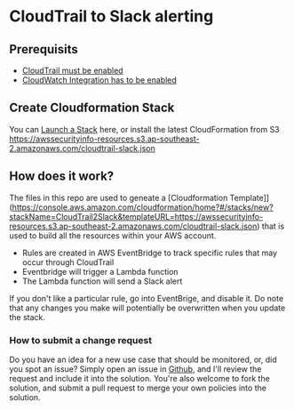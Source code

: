 
# CloudTrail to Slack alerting

## Prerequisits
* [CloudTrail must be enabled](https://docs.aws.amazon.com/awscloudtrail/latest/userguide/cloudtrail-create-and-update-a-trail.html)
* [CloudWatch Integration has to be enabled](https://docs.aws.amazon.com/awscloudtrail/latest/userguide/send-cloudtrail-events-to-cloudwatch-logs.html)

## Create Cloudformation Stack
You can [Launch a Stack](https://console.aws.amazon.com/cloudformation/home?#/stacks/new?stackName=CloudTrail2Slack&templateURL=https://awssecurityinfo-resources.s3.ap-southeast-2.amazonaws.com/cloudtrail-slack.json) here, or install the latest CloudFormation from S3 https://awssecurityinfo-resources.s3.ap-southeast-2.amazonaws.com/cloudtrail-slack.json

## How does it work?
The files in this repo are used to geneate a [Cloudformation Template]](https://console.aws.amazon.com/cloudformation/home?#/stacks/new?stackName=CloudTrail2Slack&templateURL=https://awssecurityinfo-resources.s3.ap-southeast-2.amazonaws.com/cloudtrail-slack.json) that is used to build all the resources within your AWS account.
* Rules are created in AWS EventBridge to track specific rules that may occur through CloudTrail
* Eventbridge will trigger a Lambda function
* The Lambda function will send a Slack alert

If you don't like a particular rule, go into EventBrige, and disable it.  Do note that any changes you make will potentially be overwritten when you update the stack.

### How to submit a change request
Do you have an idea for a new use case that should be monitored, or, did you spot an issue?  Simply open an issue in [Github](https://github.com/massyn/aws-security/issues), and I'll review the request and include it into the solution.  You're also welcome to fork the solution, and submit a pull request to merge your own policies into the solution.